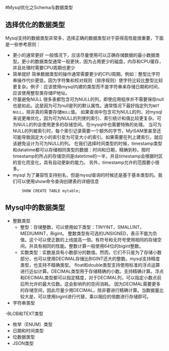 #Mysql优化之Schema与数据类型
## 选择优化的数据类型
Mysql支持的数据类型非常多，选择正确的数据类型对于获得高性能很重要，下面是一些参考原则：
- 更小的通常更好
    一般情况下，应该尽量使用可以正确存储数据的最小数据类型。更小的数据类型通常一般更快，因为占用更少的磁盘，内存和CPU缓存，并且处理时需要CPU周期也更少
- 简单就好
    简单数据类型的操作通常需要更少的CPU周期。例如：整型比字符串操作代价更低，因为字符集和校对规则（排序规则）使字符比较比整型比较更复杂。例子：应该使用mysql内建的类型而不是字符串来存储日期和时间，应该使用整型类存储IP地址。
- 尽量避免NULL
    很多表都包含可为NULL的列，即使应用程序并不需要保存null也是如此。这是因为可为null是列的默认属性。通常情况下最好指定列为`NOT NULL`，除非真的需要存储`NULL`值。
    如果查询中包含可为NULL的列，对mysql来说更难优化，因为可为NULL的列使的索引、索引统计和值比较更复杂。可为NULL的列会使用更多的存储空间。在mysql中也需要特殊的处理。
    当可为NULL的列被索引时，每个索引记录需要一个额外的字节，MyISAM里甚至还可能导致固定大小的索引变为可变大小的索引。如果需要在列上建索引，就应该避免设计为可为NULL的列。
    在我们选择时间类型的时候，timestamp类型和datatime都可以存储相同类型的数据：时间和日期，精确到秒。按时timestamp的所占的存储空间是datetime的一半，并且timestamp会根据时区的变化而变化，具有自动更新的能力。
    另外，timestamp允许的范围要小很多。
- mysql 为了兼容性支持别名，但是mysql查询的时候还是基于基本类型的。我们可以使用show命令查询创建表的详细信息
    ```MYSQL
        SHOW CREATE TABLE mytable;
    ```
## Mysql中的数据类型
- 整数类型
    - 整型：存储整数，可以使用如下类型：TINYINT，SMALLINT，MEDIUMINT，Bigint。
  整数类型有可选的UNSIGNED，表示不能为负值。这个可以使正数的上线提高一倍。有符号和无符号使用相同的存储空间。并具有相同的性能。整数计算一般使用64位的bigint整数。
    - 实数类型：实数是具有小数部分的数值。然而，它们不只是为了存储小数部分，也可以使用DECIMAL存储比BIGINT还大的整数。mysql支持精度类型，也支持不精确类型。
  float和double类型支持使用标准的浮点运算进行近似计算。DECIMAL类型用于存储精确的小数。支持精确计算。浮点和DECIMAL类型都可以指定精度，对于DECIMAL列，可以指定小数点前后所允许的最大位数。这会影响列的空间消耗。
  因为DECIMAL需要更多的存储空间，因此尽量少用DECIMAL，除非要进行精确计算。当数据量比较大是，可以使用bigint进行代替，乘以相应的倍数进行存储即可。
- 字符串类型
    
-BLOB和TEXT类型
- 枚举（ENUM）类型
- 日期和时间类型
- 位数据类型
- JSON类型

